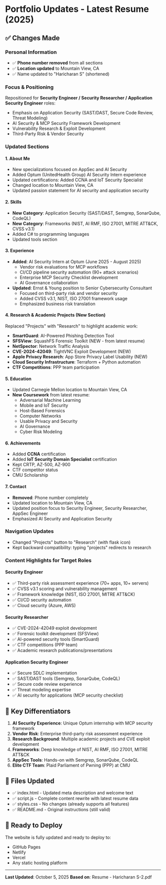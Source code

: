 # Portfolio Updates - Latest Resume (2025)

## ✅ Changes Made

### Personal Information
- ✅ **Phone number removed** from all sections
- ✅ **Location updated** to Mountain View, CA
- ✅ Name updated to "Haricharan S" (shortened)

### Focus & Positioning
Repositioned for **Security Engineer / Security Researcher / Application Security Engineer** roles:
- Emphasis on Application Security (SAST/DAST, Secure Code Review, Threat Modeling)
- AI Security & MCP Security Framework Development
- Vulnerability Research & Exploit Development
- Third-Party Risk & Vendor Security

### Updated Sections

#### 1. **About Me**
- New specializations focused on AppSec and AI Security
- Added Optum (UnitedHealth Group) AI Security Intern experience
- Updated certifications: Added CCNA and IoT Security Specialist
- Changed location to Mountain View, CA
- Updated passion statement for AI security and application security

#### 2. **Skills**
- **New Category**: Application Security (SAST/DAST, Semgrep, SonarQube, CodeQL)
- **New Category**: Frameworks (NIST, AI RMF, ISO 27001, MITRE ATT&CK, CVSS v3.1)
- Added C# to programming languages
- Updated tools section

#### 3. **Experience**
- **Added**: AI Security Intern at Optum (June 2025 - August 2025)
  - Vendor risk evaluations for MCP workflows
  - CI/CD pipeline security automation (90+ attack scenarios)
  - Enterprise MCP Security Checklist development
  - AI Governance collaboration
- **Updated**: Ernst & Young position to Senior Cybersecurity Consultant
  - Focused on third-party risk and vendor security
  - Added CVSS v3.1, NIST, ISO 27001 framework usage
  - Emphasized business risk translation

#### 4. **Research & Academic Projects** (New Section)
Replaced "Projects" with "Research" to highlight academic work:
- **SmartGuard**: AI-Powered Phishing Detection Tool
- **SFSView**: SquashFS Forensic Toolkit (NEW - from latest resume)
- **NetSpector**: Network Traffic Analysis
- **CVE-2024-42049**: TightVNC Exploit Development (NEW)
- **Apple Privacy Research**: App Store Privacy Label Usability (NEW)
- **Cloud Security Infrastructure**: Terraform + Python automation
- **CTF Competitions**: PPP team participation

#### 5. **Education**
- Updated Carnegie Mellon location to Mountain View, CA
- **New Coursework** from latest resume:
  - Adversarial Machine Learning
  - Mobile and IoT Security
  - Host-Based Forensics
  - Computer Networks
  - Usable Privacy and Security
  - AI Governance
  - Cyber Risk Modeling

#### 6. **Achievements**
- Added **CCNA** certification
- Added **IoT Security Domain Specialist** certification
- Kept CRTP, AZ-500, AZ-900
- CTF competitor status
- CMU Scholarship

#### 7. **Contact**
- **Removed**: Phone number completely
- Updated location to Mountain View, CA
- Updated position focus to Security Engineer, Security Researcher, AppSec Engineer
- Emphasized AI Security and Application Security

### Navigation Updates
- Changed "Projects" button to "Research" (with flask icon)
- Kept backward compatibility: typing "projects" redirects to research

### Content Highlights for Target Roles

#### Security Engineer
- ✅ Third-party risk assessment experience (70+ apps, 10+ servers)
- ✅ CVSS v3.1 scoring and vulnerability management
- ✅ Framework knowledge (NIST, ISO 27001, MITRE ATT&CK)
- ✅ CI/CD security automation
- ✅ Cloud security (Azure, AWS)

#### Security Researcher
- ✅ CVE-2024-42049 exploit development
- ✅ Forensic toolkit development (SFSView)
- ✅ AI-powered security tools (SmartGuard)
- ✅ CTF competitions (PPP team)
- ✅ Academic research publications/presentations

#### Application Security Engineer
- ✅ Secure SDLC implementation
- ✅ SAST/DAST tools (Semgrep, SonarQube, CodeQL)
- ✅ Secure code review experience
- ✅ Threat modeling expertise
- ✅ AI security for applications (MCP security checklist)

## 🎯 Key Differentiators

1. **AI Security Experience**: Unique Optum internship with MCP security framework
2. **Vendor Risk**: Enterprise third-party risk assessment experience
3. **Research Background**: Multiple academic projects and CVE exploit development
4. **Frameworks**: Deep knowledge of NIST, AI RMF, ISO 27001, MITRE ATT&CK
5. **AppSec Tools**: Hands-on with Semgrep, SonarQube, CodeQL
6. **Elite CTF Team**: Plaid Parliament of Pwning (PPP) at CMU

## 📁 Files Updated
- ✅ index.html - Updated meta description and welcome text
- ✅ script.js - Complete content rewrite with latest resume data
- ✅ styles.css - No changes (already supports all features)
- ✅ README.md - Original instructions (still valid)

## 🚀 Ready to Deploy
The website is fully updated and ready to deploy to:
- GitHub Pages
- Netlify
- Vercel
- Any static hosting platform

---

**Last Updated**: October 5, 2025
**Based on**: Resume - Haricharan S-2.pdf
